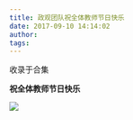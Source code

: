 ```yaml
---
title: 政观团队祝全体教师节日快乐
date: 2017-09-10 14:14:02
author: 
tags: 
---
```



收录于合集

**祝全体教师节日快乐**

  

![](/images/643/2.jpeg)

  

